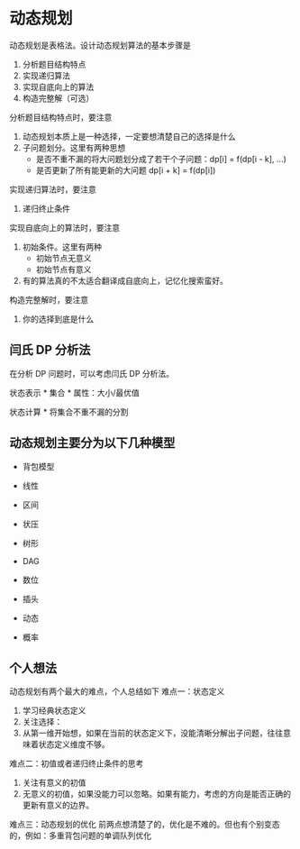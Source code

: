 # 动态规划

动态规划是表格法。设计动态规划算法的基本步骤是

1. 分析题目结构特点
2. 实现递归算法
3. 实现自底向上的算法
4. 构造完整解（可选）

分析题目结构特点时，要注意
1. 动态规划本质上是一种选择，一定要想清楚自己的选择是什么
2. 子问题划分。这里有两种思想
    * 是否不重不漏的将大问题划分成了若干个子问题：dp[i] = f(dp[i - k], ...)
    * 是否更新了所有能更新的大问题 dp[i + k] = f(dp[i])

实现递归算法时，要注意
1. 递归终止条件

实现自底向上的算法时，要注意
1. 初始条件。这里有两种
    * 初始节点无意义
    * 初始节点有意义
2. 有的算法真的不太适合翻译成自底向上，记忆化搜索蛮好。

构造完整解时，要注意
1. 你的选择到底是什么

## 闫氏 DP 分析法
在分析 DP 问题时，可以考虑闫氏 DP 分析法。

状态表示
    * 集合
    * 属性：大小/最优值

状态计算
    * 将集合不重不漏的分割

## 动态规划主要分为以下几种模型

* 背包模型
* 线性
* 区间
* 状压
* 树形
* DAG
* 数位

* 插头
* 动态
* 概率

## 个人想法
动态规划有两个最大的难点，个人总结如下
难点一：状态定义
1. 学习经典状态定义
2. 关注选择：
3. 从第一维开始想，如果在当前的状态定义下，没能清晰分解出子问题，往往意味着状态定义维度不够。

难点二：初值或者递归终止条件的思考
1. 关注有意义的初值
2. 无意义的初值，如果没能力可以忽略。如果有能力，考虑的方向是能否正确的更新有意义的边界。


难点三：动态规划的优化
前两点想清楚了的，优化是不难的。但也有个别变态的，例如：多重背包问题的单调队列优化